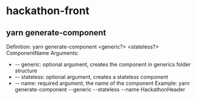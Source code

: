 # hackathon-front

## yarn generate-component
Definition: yarn generate-component <generic?> <stateless?> <name> ComponentName
Arguments:
- -- generic: optional argument, creates the component in generics folder structure
- -- stateless: optional argument, creates a stateless component
- -- name: required argument, the name of the component
Example:
yarn generate-component --generic --stateless --name HackathonHeader
